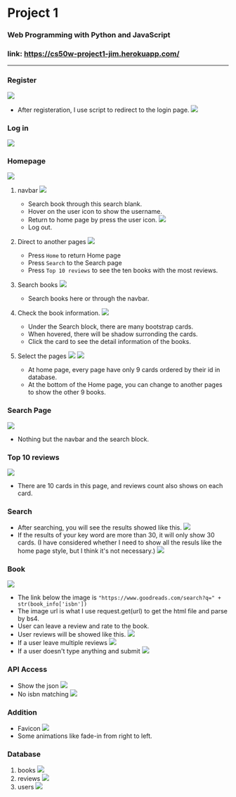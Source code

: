 # Project 1

### Web Programming with Python and JavaScript

### link: https://cs50w-project1-jim.herokuapp.com/

---
### Register

![](https://i.imgur.com/UpRwsLm.png)

- After registeration, I use script to redirect to the login page.
![](https://i.imgur.com/eKDEblf.png)

### Log in
![](https://i.imgur.com/MY6HgCi.png)

### Homepage
![](https://i.imgur.com/lZ9bhqe.png)

1. navbar
![](https://i.imgur.com/brYp5KV.png)
    - Search book through this search blank.
    - Hover on the user icon to show the username.
    - Return to home page by press the user icon.
    ![](https://i.imgur.com/wAL45zm.png)
    - Log out.
    
2. Direct to another pages
![](https://i.imgur.com/ePQYyyT.png)
    - Press `Home` to return Home page
    - Press `Search` to the Search page
    - Press `Top 10 reviews` to see the ten books with the most reviews.

3. Search books
![](https://i.imgur.com/DrI3khn.png)
    - Search books here or through the navbar.

4. Check the book information.
![](https://i.imgur.com/0kP9IaN.png)
    - Under the Search block, there are many bootstrap cards.
    - When hovered, there will be shadow surronding the cards.
    - Click the card to see the detail information of the books.
    
5. Select the pages
![](https://i.imgur.com/Gzeggsz.png)
![](https://i.imgur.com/iiHN9r3.png)
    - At home page, every page have only 9 cards ordered by their id in database.
    - At the bottom of the Home page, you can change to another pages to show the other 9 books.

### Search Page
![](https://i.imgur.com/gsBvNZM.png)
- Nothing but the navbar and the search block.

### Top 10 reviews
![](https://i.imgur.com/IyAFRda.png)
- There are 10 cards in this page, and reviews count also shows on each card.

### Search
- After searching, you will see the results showed like this.
![](https://i.imgur.com/alCE8ln.png)
- If the results of your key word are more than 30, it will only show 30 cards. (I have considered whether I need to show all the resuls like the home page style, but I think it's not necessary.)
![](https://i.imgur.com/RPHiYOM.png)

### Book
![](https://i.imgur.com/wbPxpxI.png)
- The link below the image is `"https://www.goodreads.com/search?q=" + str(book_info['isbn'])`
- The image url is what I use request.get(url) to get the html file and parse by bs4.
- User can leave a review and rate to the book.
- User reviews will be showed like this.
![](https://i.imgur.com/g9EaijU.png)
- If a user leave multiple reviews
![](https://i.imgur.com/l13lfKG.png)
- If a user doesn't type anything and submit
![](https://i.imgur.com/torI3XI.png)

### API Access
- Show the json
![](https://i.imgur.com/KWGUkHe.png)
- No isbn matching
![](https://i.imgur.com/LqBFjRK.png)

### Addition
- Favicon
![](https://i.imgur.com/qB4NMFY.png)
- Some animations like fade-in from right to left.

### Database
1. books
![](https://i.imgur.com/8S4Vbi3.png)
2. reviews
![](https://i.imgur.com/mt3iWdU.png)
3. users
![](https://i.imgur.com/h86Uiiu.png)
